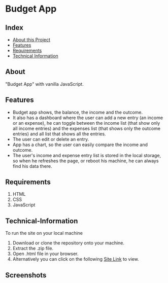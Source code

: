 # Budget App
## Index
* [About this Project](#About)
* [Features](#Features)
* [Requirements](#Requirements)
* [Technical Information](#Technical-Information)
## About
"Budget App" with vanilla JavaScript.
## Features
* Budget app shows, the balance, the income and the outcome. 
* It also has a dashboard where the user can add a new entry (an income or an expense), he can toggle between the income list (that show only all income entries) and the expenses list (that shows only the outcome entries) and all list that shows all the entries. 
* The user can edit or delete an entry. 
* App has a chart, so the user can easily compare the income and outcome.
* The user's income and expense entry list is stored in the local storage, so when he refreshes the page, or reboot his machine, he can always find his data there.
## Requirements
1. HTML
2. CSS
3. JavaScript
## Technical-Information
To run the site on your local machine
1. Download or clone the repository onto your machine.
2. Extract the .zip file.
3. Open .html file in your browser.
4. Alternatively you can click on the following [Site Link](https://harshada21lang.github.io/Mini-Project/) to view.
## Screenshots
